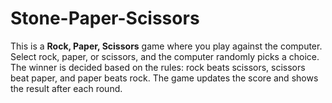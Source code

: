 # Stone-Paper-Scissors
This is a **Rock, Paper, Scissors** game where you play against the computer. Select rock, paper, or scissors, and the computer randomly picks a choice. The winner is decided based on the rules: rock beats scissors, scissors beat paper, and paper beats rock. The game updates the score and shows the result after each round.
